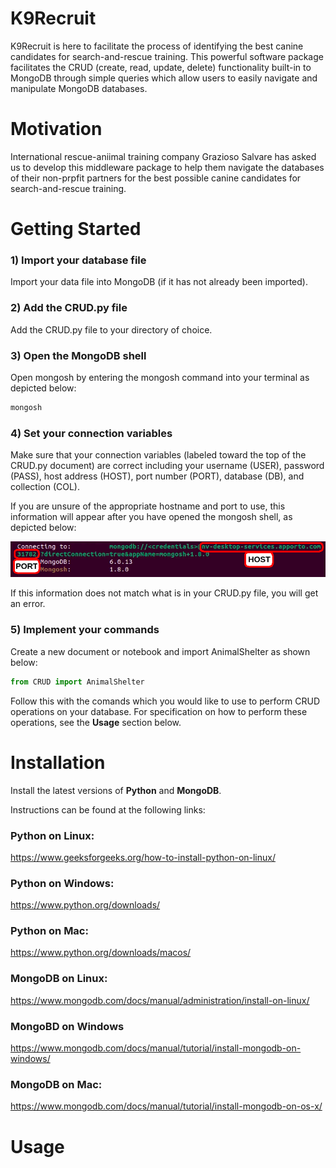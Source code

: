 # K9Recruit

K9Recruit is here to facilitate the process of identifying the best
canine candidates for search-and-rescue training.  This powerful 
software package facilitates the CRUD (create, read, update, delete)
functionality built-in to MongoDB through simple queries which allow 
users to easily navigate and manipulate MongoDB databases. 

# Motivation

International rescue-aniimal training company Grazioso Salvare has 
asked us to develop  this middleware package to help them navigate 
the databases of their non-prpfit partners for the best possible 
canine candidates for search-and-rescue training. 

# Getting Started 

### **1)** Import your database file 

Import your data file into MongoDB (if it has not already been imported).  



### **2)** Add the CRUD.py file 

Add the CRUD.py file to your directory of choice.  



### **3)** Open the MongoDB shell

Open mongosh by entering the mongosh command into your terminal as depicted below:

```bash
mongosh
```



### **4)** Set your connection variables

Make sure that your connection variables (labeled toward the top of the CRUD.py document) are correct including your username (USER), password (PASS), host address (HOST), port number (PORT), database (DB), and collection (COL).

If you are unsure of the appropriate hostname and port to use,
this information will appear after you have opened the mongosh shell,
as depicted below: 

![host-and-port](images/2-host-and-port.png)

If this information does not match what is in your CRUD.py file, 
you will get an error.  



### **5)** Implement your commands

Create a new document or notebook and import AnimalShelter as shown 
below:

```python
from CRUD import AnimalShelter
```

Follow this with the comands which you would like to use to perform CRUD operations on your database.  For specification on how to perform these operations, see the **Usage** section below.


# Installation

Install the latest versions of **Python** and **MongoDB**.

Instructions can be found at the following links:

### Python on Linux:

https://www.geeksforgeeks.org/how-to-install-python-on-linux/ 

### Python on Windows: 

https://www.python.org/downloads/

### Python on Mac: 

https://www.python.org/downloads/macos/ 

### MongoDB on Linux: 

https://www.mongodb.com/docs/manual/administration/install-on-linux/

### MongoBD on Windows

https://www.mongodb.com/docs/manual/tutorial/install-mongodb-on-windows/

### MongoDB on Mac:

https://www.mongodb.com/docs/manual/tutorial/install-mongodb-on-os-x/

# Usage






